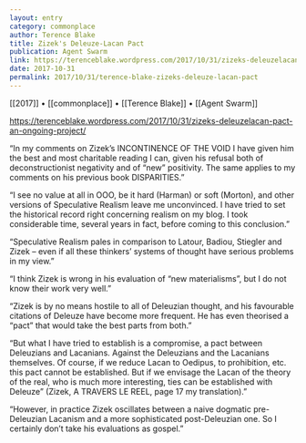 ```yaml
---
layout: entry
category: commonplace
author: Terence Blake
title: Zizek's Deleuze-Lacan Pact
publication: Agent Swarm
link: https://terenceblake.wordpress.com/2017/10/31/zizeks-deleuzelacan-pact-an-ongoing-project/
date: 2017-10-31
permalink: 2017/10/31/terence-blake-zizeks-deleuze-lacan-pact
---
```


[[2017]] • [[commonplace]] • [[Terence Blake]] • [[Agent Swarm]] 

https://terenceblake.wordpress.com/2017/10/31/zizeks-deleuzelacan-pact-an-ongoing-project/

“In my comments on Zizek’s INCONTINENCE OF THE VOID I have given him the best and most charitable reading I can, given his refusal both of deconstructionist negativity and of “new” positivity. The same applies to my comments on his previous book DISPARITIES.”

“I see no value at all in OOO, be it hard (Harman) or soft (Morton), and other versions of Speculative Realism leave me unconvinced. I have tried to set the historical record right concerning realism on my blog. I took considerable time, several years in fact, before coming to this conclusion.”

“Speculative Realism pales in comparison to Latour, Badiou, Stiegler and Zizek – even if all these thinkers’ systems of thought have serious problems in my view.”

“I think Zizek is wrong in his evaluation of “new materialisms”, but I do not know their work very well.”

“Zizek is by no means hostile to all of Deleuzian thought, and his favourable citations of Deleuze have become more frequent. He has even theorised a “pact” that would take the best parts from both.”

“But what I have tried to establish is a compromise, a pact between Deleuzians and Lacanians. Against the Deleuzians and the Lacanians themselves. Of course, if we reduce Lacan to Oedipus, to prohibition, etc. this pact cannot be established. But if we envisage the Lacan of the theory of the real, who is much more interesting, ties can be established with Deleuze” (Zizek, A TRAVERS LE REEL, page 17 my translation).”

“However, in practice Zizek oscillates between a naive dogmatic pre-Deleuzian Lacanism and a more sophisticated post-Deleuzian one. So I certainly don’t take his evaluations as gospel.”

